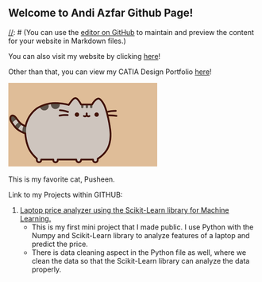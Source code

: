 ## Welcome to Andi Azfar Github Page!

[//]: # (This is a comment! Hopefully it doesn't appear in the page...)

[//]: # (You can use the [editor on GitHub](https://github.com/andiazfar/andiazfar.github.io/edit/master/index.md) to maintain and preview the content for your website in Markdown files.)

You can also visit my website by clicking [here](https://andiazfar.wixsite.com/website)!

Other than that, you can view my CATIA Design Portfolio [here](https://andiazfar.wixsite.com/edsgn497catia)!

![Alt](images/main_pic.png)

This is my favorite cat, Pusheen.
<!-- https://stackoverflow.com/questions/19331362/using-an-image-caption-in-markdown-jekyll -->

Link to my Projects within GITHUB: 
1. [Laptop price analyzer using the Scikit-Learn library for Machine Learning.](https://github.com/andiazfar/laptop_price_ML)
	* This is my first mini project that I made public. I use Python with the Numpy and Scikit-Learn library to analyze features of a laptop and predict the price.
	* There is data cleaning aspect in the Python file as well, where we clean the data so that the Scikit-Learn library can analyze the data properly.

<!---(Whenever you commit to this repository, GitHub Pages will run [Jekyll](https://jekyllrb.com/) to rebuild the pages in your site, from the content in your Markdown files.

### Markdown

Markdown is a lightweight and easy-to-use syntax for styling your writing. It includes conventions for

```markdown
Syntax highlighted code block

# Header 1
## Header 2
### Header 3

- Bulleted
- List

1. Numbered
2. List

**Bold** and _Italic_ and `Code` text

[Link](url) and ![Image](src)
```

For more details see [GitHub Flavored Markdown](https://guides.github.com/features/mastering-markdown/).

### Jekyll Themes

Your Pages site will use the layout and styles from the Jekyll theme you have selected in your [repository settings](https://github.com/andiazfar/andiazfar.github.io/settings). The name of this theme is saved in the Jekyll `_config.yml` configuration file.

### Support or Contact

Having trouble with Pages? Check out our [documentation](https://help.github.com/categories/github-pages-basics/) or [contact support](https://github.com/contact) and we’ll help you sort it out.
--->
